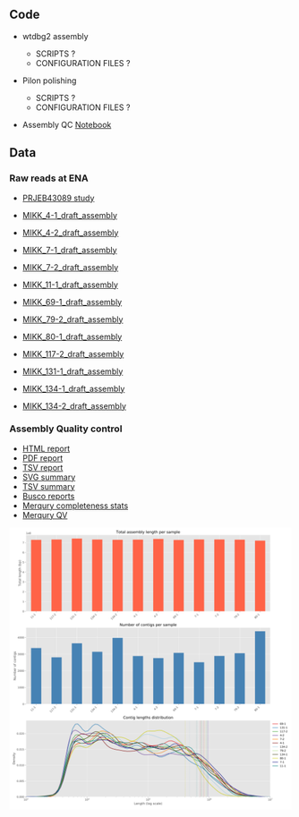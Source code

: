 ## Code

* wtdbg2 assembly
    * SCRIPTS ?
    * CONFIGURATION FILES ?

* Pilon polishing
    * SCRIPTS ?
    * CONFIGURATION FILES ?

* Assembly QC [Notebook](https://birneylab.github.io/MIKK_genome_companion_paper/Individual_assemblies/code/individual_assembly_QC_cleanup.html)

## Data

### Raw reads at ENA

* [PRJEB43089 study](https://www.ebi.ac.uk/ena/browser/view/PRJEB43089)

* [MIKK_4-1_draft_assembly](https://www.ebi.ac.uk/ena/browser/view/ERZ1740903)
* [MIKK_4-2_draft_assembly](https://www.ebi.ac.uk/ena/browser/view/ERZ1740912)
* [MIKK_7-1_draft_assembly](https://www.ebi.ac.uk/ena/browser/view/ERZ1740907)
* [MIKK_7-2_draft_assembly](https://www.ebi.ac.uk/ena/browser/view/ERZ1740901)
* [MIKK_11-1_draft_assembly](https://www.ebi.ac.uk/ena/browser/view/ERZ1740908)
* [MIKK_69-1_draft_assembly](https://www.ebi.ac.uk/ena/browser/view/ERZ1740910)
* [MIKK_79-2_draft_assembly](https://www.ebi.ac.uk/ena/browser/view/ERZ1740911)
* [MIKK_80-1_draft_assembly](https://www.ebi.ac.uk/ena/browser/view/ERZ1740909)
* [MIKK_117-2_draft_assembly](https://www.ebi.ac.uk/ena/browser/view/ERZ1740905)
* [MIKK_131-1_draft_assembly](https://www.ebi.ac.uk/ena/browser/view/ERZ1740906)
* [MIKK_134-1_draft_assembly](https://www.ebi.ac.uk/ena/browser/view/ERZ1740904)
* [MIKK_134-2_draft_assembly](https://www.ebi.ac.uk/ena/browser/view/ERZ1740902)

### Assembly Quality control

* [HTML report](https://birneylab.github.io/MIKK_genome_companion_paper/Individual_assemblies/data/quast/report.html)
* [PDF report](https://birneylab.github.io/MIKK_genome_companion_paper/Individual_assemblies/data/quast/report.pdf)
* [TSV report](https://birneylab.github.io/MIKK_genome_companion_paper/Individual_assemblies/data/quast/report.tsv)
* [SVG summary](https://birneylab.github.io/MIKK_genome_companion_paper/Individual_assemblies/data/plots/assembly_stats.svg)
* [TSV summary](https://birneylab.github.io/MIKK_genome_companion_paper/Individual_assemblies/data/plots/assembly_stats.tsv)
* [Busco reports](https://github.com/birneylab/MIKK_genome_companion_paper/tree/master/docs/Individual_assemblies/data/busco)
* [Merqury completeness stats](https://birneylab.github.io/MIKK_genome_companion_paper/Individual_assemblies/data/merqury/merqury.completeness.stats)
* [Merqury QV](https://birneylab.github.io/MIKK_genome_companion_paper/Individual_assemblies/data/merqury/merqury_qv.txt)

![](https://raw.githubusercontent.com/birneylab/MIKK_genome_companion_paper/master/docs/Individual_assemblies/data/plots/assembly_stats.svg)
